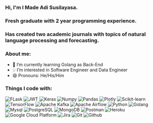 ### Hi, I'm I Made Adi Susilayasa.
### Fresh graduate with 2 year programming experience.
### Has created two academic journals with topics of natural language processing and forecasting.



### About me:

- 🌱 I’m currently learning Golang as Back-End
- :bulb: I’m interested in Software Engineer and Data Engineer
- 😄 Pronouns: He/His/Him

### Things I code with:

<p>
  <img alt="FLask" src="https://img.shields.io/badge/flask-%23000.svg?style=for-the-badge&logo=flask&logoColor=white" />
  <img alt="JWT" src="https://img.shields.io/badge/JWT-black?style=for-the-badge&logo=JSON%20web%20tokens" />
  <img alt="Keras" src="https://img.shields.io/badge/Keras-%23D00000.svg?style=for-the-badge&logo=Keras&logoColor=white" />
  <img alt="Numpy" src="https://img.shields.io/badge/numpy-%23013243.svg?style=for-the-badge&logo=numpy&logoColor=white" />
  <img alt="Pandas" src="https://img.shields.io/badge/pandas-%23150458.svg?style=for-the-badge&logo=pandas&logoColor=white" />
  <img alt="Plotly" src="https://img.shields.io/badge/Plotly-%233F4F75.svg?style=for-the-badge&logo=plotly&logoColor=white" />
  <img alt="Scikit-learn" src="https://img.shields.io/badge/scikit--learn-%23F7931E.svg?style=for-the-badge&logo=scikit-learn&logoColor=white" />
  <img alt="TensorFlow" src="https://img.shields.io/badge/TensorFlow-%23FF6F00.svg?style=for-the-badge&logo=TensorFlow&logoColor=white" />
  <img alt="Apache Kafka" src="https://img.shields.io/badge/Apache%20Kafka-000?style=for-the-badge&logo=apachekafka" />


  <img alt="Apache Airflow" src="https://img.shields.io/badge/Apache%20Airflow-017CEE?style=for-the-badge&logo=Apache%20Airflow&logoColor=white" />

  <img alt="Python" src="https://img.shields.io/badge/-Python-3776AB?style=flat-square&logo=Python&logoColor=white" />
  <img alt="Golang" src="https://img.shields.io/badge/go-%2300ADD8.svg?style=for-the-badge&logo=go&logoColor=white" />  
  
  <img alt="Mysql" src="https://img.shields.io/badge/-Mysql-9C27B0?style=flat-square&logo=mysql&logoColor=white" />
  <img alt="PostgreSQL" src="https://img.shields.io/badge/-PostgreSQL-4169E1?style=flat-square&logo=PostgreSQL&logoColor=white" />
  <img alt="MongoDB" src="https://img.shields.io/badge/-MongoDB-13aa52?style=flat-square&logo=mongodb&logoColor=white" />
  
  <img alt="Postman" src="https://img.shields.io/badge/-Postman-FF6C37?style=flat-square&logo=Postman&logoColor=white" />
  
  <img alt="Heroku" src="https://img.shields.io/badge/-Heroku-430098?style=flat-square&logo=heroku&logoColor=white" />
  <img alt="Google Cloud Platform" src="https://img.shields.io/badge/GoogleCloud-%234285F4.svg?style=for-the-badge&logo=google-cloud&logoColor=white" />
  
  <img alt="Jira" src="https://img.shields.io/badge/jira-%230A0FFF.svg?style=for-the-badge&logo=jira&logoColor=white" />
  <img alt="Git" src="https://img.shields.io/badge/-Git-F05032?style=flat-square&logo=git&logoColor=white" />
  <img alt="Github" src="https://img.shields.io/badge/-Github-2088FF?style=flat-square&logo=github&logoColor=white" />
 
</p>
